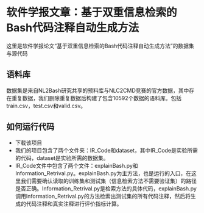 # 软件学报文章：基于双重信息检索的Bash代码注释自动生成方法

这里是软件学报论文“基于双重信息检索的Bash代码注释自动生成方法”的数据集与源代码

## 语料库

数据集是来自NL2Bash研究共享的预料库与NLC2CMD竞赛的官方数据，其中存在重复数据，我们删除重复数据后构建了包含10592个数据的语料库。包括train.csv，test.csv和valid.csv。

## 如何运行代码

- 下载该项目
- 我们的项目包含了两个文件夹：IR_Code和dataset，其中IR_Code是实验所需的代码，dataset是实验所需的数据集。
- IR_Code文件中包含了两个文件：explainBash.py和Information_Retrival.py。explainBash.py为主方法，也是运行的入口，在这里我们需要确认读取的训练集和测试集（信息检索方法不需要验证集）的路径是否正确。Information_Retrival.py是检索方法的具体代码，explainBash.py调用Information_Retrival.py的方法检索出测试集的所有代码注释，然后将生成的代码注释和真实注释进行评价指标计算。

